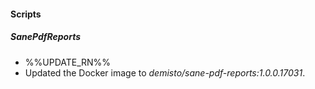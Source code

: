 
#### Scripts
##### SanePdfReports
- %%UPDATE_RN%%
- Updated the Docker image to *demisto/sane-pdf-reports:1.0.0.17031*.
